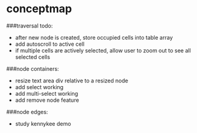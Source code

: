 conceptmap
==========

###traversal todo:
* after new node is created, store occupied cells into table array
* add autoscroll to active cell
* if multiple cells are actively selected, allow user to zoom out to see all selected cells

###node containers:
* resize text area div relative to a resized node  
* add select working
* add multi-select working
* add remove node feature

###node edges:
* study kennykee demo